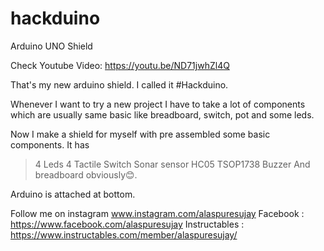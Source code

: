 # hackduino
 Arduino UNO Shield
 
 Check Youtube Video: https://youtu.be/ND71jwhZl4Q 
 
That's my new arduino shield. I called it #Hackduino.

Whenever I want to try a new project I have to take a lot of components which are usually same basic like breadboard, switch, pot and some leds.

Now I make a shield for myself with pre assembled some basic components.
It has
> 4 Leds
> 4 Tactile Switch
> Sonar sensor
> HC05
> TSOP1738
> Buzzer
And breadboard obviously😊.

Arduino is attached at bottom.


Follow me on instagram www.instagram.com/alaspuresujay
Facebook : https://www.facebook.com/alaspuresujay
Instructables : https://www.instructables.com/member/alaspuresujay/
